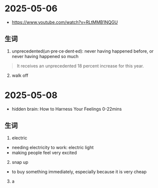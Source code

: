 # 2025-05-06
- https://www.youtube.com/watch?v=RLtMMB1NQGU
## 生词
1. unprecedented(un‧pre‧ce‧dent‧ed): never having happened before, or never having happened so much
> It receives an unprecedented 18 percent increase for this year.
2. walk off

# 2025-05-08
- hidden brain: How to Harness Your Feelings 0-22mins
## 生词
1. electric
- needing electricity to work: electric light
- making people feel very excited
2. snap up
- to buy something immediately, especially because it is very cheap
3. a

